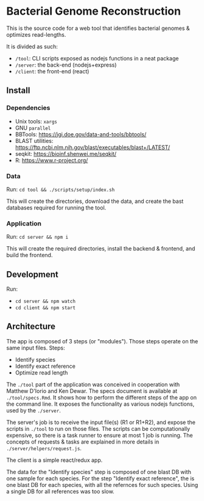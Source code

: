 
# Bacterial Genome Reconstruction

This is the source code for a web tool that identifies bacterial genomes & optimizes read-lengths.

It is divided as such:
 - `/tool`: CLI scripts exposed as nodejs functions in a neat package
 - `/server`: the back-end (nodejs+express)
 - `/client`: the front-end (react)


## Install

### Dependencies
 - Unix tools: `xargs`
 - GNU `parallel`
 - BBTools: https://jgi.doe.gov/data-and-tools/bbtools/
 - BLAST utilities: https://ftp.ncbi.nlm.nih.gov/blast/executables/blast+/LATEST/
 - seqkit: https://bioinf.shenwei.me/seqkit/
 - R: https://www.r-project.org/

### Data

Run: `cd tool && ./scripts/setup/index.sh`

This will create the directories, download the data, and create the bast
databases required for running the tool.

### Application

Run: `cd server && npm i`

This will create the required directories, install the backend & frontend,
and build the frontend.

## Development

Run:
 - `cd server && npm watch`
 - `cd client && npm start`

## Architecture

The app is composed of 3 steps (or "modules"). Those steps operate on the same input files.
Steps:
 - Identify species
 - Identify exact reference
 - Optimize read length

The `./tool` part of the application was conceived in cooperation with Matthew D'Iorio
and Ken Dewar. The specs document is available at `./tool/specs.Rmd`. It shows how to
perform the different steps of the app on the command line. It exposes the functionality
as various nodejs functions, used by the `./server`.

The server's job is to receive the input file(s) (R1 or R1+R2), and expose the scripts in
`./tool` to run on those files. The scripts can be computationally expensive, so there is
a task runner to ensure at most 1 job is running. The concepts of requests & tasks are explained
in more details in `./server/helpers/request.js`.

The client is a simple react/redux app.

The data for the "Identify species" step is composed of one blast DB with one sample for
each species. For the step "Identify exact reference", the is one blast DB for each species,
with all the refernces for such species. Using a single DB for all references was too slow.

